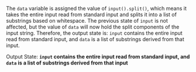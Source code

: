 The `data` variable is assigned the value of `input().split()`, which means it takes the entire input read from standard input and splits it into a list of substrings based on whitespace. The previous state of `input` is not affected, but the value of `data` will now hold the split components of the input string. Therefore, the output state is: `input` contains the entire input read from standard input, and `data` is a list of substrings derived from that input.

Output State: **`input` contains the entire input read from standard input, and `data` is a list of substrings derived from that input**